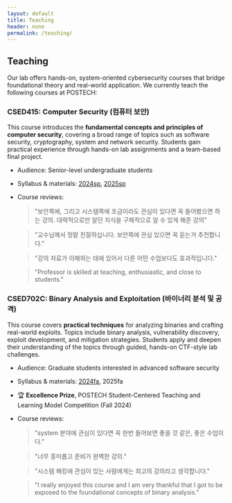 ```yaml
---
layout: default
title: Teaching
header: none
permalink: /teaching/
---
```


## **Teaching**

Our lab offers hands-on, system-oriented cybersecurity courses that bridge
foundational theory and real-world application. We currently teach the
following courses at POSTECH:


### CSED415: Computer Security (컴퓨터 보안)

This course introduces the **fundamental concepts and principles of computer
security**, covering a broad range of topics such as software security,
cryptography, system and network security. Students gain practical experience
through hands-on lab assignments and a team-based final project.

* Audience: Senior-level undergraduate students
* Syllabus & materials: [2024sp](/teaching/csed415/2024sp), [2025sp](/teaching/csed415/2025sp)
* Course reviews:
  > "보안쪽에, 그리고 시스템쪽에 조금이라도 관심이 있다면 꼭 들어봤으면 하는
     강의. 대략적으로만 알던 지식을 구체적으로 알 수 있게 해준 강의"

  > "교수님께서 정말 친절하십니다. 보안쪽에 관심 있으면 꼭 듣는거 추천합니다."

  > "강의 자료가 이해하는 데에 있어서 다른 어떤 수업보다도 효과적입니다."

  > "Professor is skilled at teaching, enthusiastic, and close to students."


### CSED702C: Binary Analysis and Exploitation (바이너리 분석 및 공격)

This course covers **practical techniques** for analyzing binaries and crafting
real-world exploits. Topics include binary analysis, vulnerability discovery,
exploit development, and mitigation strategies. Students apply and deepen their
understanding of the topics through guided, hands-on CTF-style lab challenges.

* Audience: Graduate students interested in advanced software security
* Syllabus & materials: [2024fa](/teaching/csed702c/2024fa), 2025fa
* 🏆 **Excellence Prize**, POSTECH Student-Centered Teaching and Learning Model Competition (Fall 2024)
* Course reviews:
  > "system 분야에 관심이 있다면 꼭 한번 들어보면 좋을 것 같은, 좋은 수업이다."

  > "너무 흥미롭고 준비가 완벽한 강의."

  > "시스템 해킹에 관심이 있는 사람에게는 최고의 강의라고 생각합니다."

  > "I really enjoyed this course and I am very thankful that I got to be
     exposed to the foundational concepts of binary analysis."

